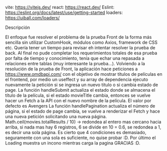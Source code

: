 vite: https://vitejs.dev/
react: https://react.dev/
Eslint: https://eslint.org/docs/latest/use/getting-started
loaders: https://uiball.com/loaders/

Descripción

El enfoque fue resolver el problema de la prueba Front de la forma más sencilla sin utilizar CustomHook, módulos como Axios, framework de CSS etc. Quería tener un tiempo para revisar eh intentar resolver la prueba de back. Al final no pude completar los requerimientos totales de esa prueba por falta de tiempo y conocimiento, tenía que echar una repasada a relaciones entre tablas (muy interesante la prueba…).
Volviendo a la resolución de la prueba de Front, la aplicación hace peticiones a https://www.omdbapi.com/ con el objetivo de mostrar títulos de películas en el frontend, por medio un useffect y su array de dependencia ejecuto nuevamente la petición si se ingresa un nuevo titulo o si cambia estado de page.
La función handleSubmit actualiza el estado donde se almacena el título de la película, si el estado movieTitle cambia, entonces se vuelve hacer un Fetch a la API con el nuevo nombre de la película. El valor por defecto es Avengers
La función handlePagination actualiza el número de página, si el estado de page cambia, se vuelve a renderizar el Fetch y hace una nueva petición solicitando una nueva página.
Math.ceil(movies.totalResults / 10) -> redondea al entero mas cercano hacia arriba, si nada mas hay 6 registros, 6 se divide en 10 = 0.6, se redondea a 1, es decir una sola página.
Es cierto que 4 condiciones es demasiado, seguramente con una sola es suficiente, no quise probar :D.
Por último el Loading muestra un incono mientras carga la pagina
GRACIAS :D.
